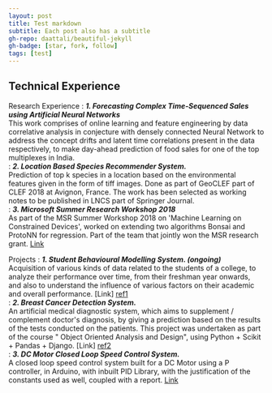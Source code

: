 ```yaml
---
layout: post
title: Test markdown
subtitle: Each post also has a subtitle
gh-repo: daattali/beautiful-jekyll
gh-badge: [star, fork, follow]
tags: [test]
---
```


Technical Experience
--------------------

Research Experience
:   **_1. Forecasting Complex Time-Sequenced Sales using Artificial Neural Networks_**  
This work comprises of online learning and feature engineering by data correlative analysis in conjecture with densely connected Neural Network to address the concept drifts and latent time correlations present in the data respectively, to make day-ahead prediction of food sales for one of the top multiplexes in India.
<br/>
:  **_2. Location Based Species Recommender System._**  
Prediction of top k species in a location based on the environmental features given in the form of tiff images. Done as part of GeoCLEF part of CLEF 2018 at Avignon, France. The work has been selected as working notes to be published in LNCS part of Springer Journal.
<br/>
:  **_3. Microsoft Summer Research Workshop 2018_**  
As part of the MSR Summer Workshop 2018 on 'Machine Learning on Constrained Devices', worked on extending two algorithms Bonsai and ProtoNN for regression. Part of the team that jointly won the MSR research grant. [Link][ref4] 

Projects
:  **_1. Student Behavioural Modelling System. (ongoing)_**  
Acquisition of various kinds of data related to the students of a college, to analyze their performance over time, from their freshman year onwards, and also to understand the influence of various factors on their academic and overall performance. [Link] [ref1]
<br/>
:  **_2. Breast Cancer Detection System._**  
An artificial medical diagnostic system, which aims to supplement / complement doctor's diagnosis, by giving a prediction based on the results of the tests conducted on the patients. This project was undertaken as part of the course " Object Oriented Analysis and Design", using Python + Scikit + Pandas + Django. [Link] [ref2]
<br/>
:  **_3. DC Motor Closed Loop Speed Control System._**  
A closed loop speed control system built for a DC Motor using a P controller, in Arduino, with inbuilt PID Library, with the justification of the constants used as well, coupled with a report. [Link][ref3]
<br/>


[ref1]: https://github.com/py-ranoid/Elementary
[ref2]: https://github.com/siddharthdivi/Cancer-Detection
[ref3]: https://github.com/siddharthdivi/Closed-Loop-DC-Motor-Speed-Control-System
[ref4]: https://github.com/siddharthdivi/EdgeML
